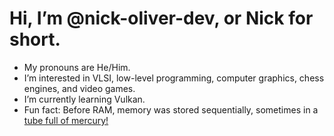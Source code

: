 # Hi, I’m @nick-oliver-dev, or Nick for short.
- My pronouns are He/Him.
- I’m interested in VLSI, low-level programming, computer graphics, chess engines, and video games.
- I’m currently learning Vulkan.
- Fun fact: Before RAM, memory was stored sequentially, sometimes in a [tube full of mercury!](https://en.wikipedia.org/wiki/Delay-line_memory#Mercury_delay_lines)

<!---
nick-oliver-dev/nick-oliver-dev is a ✨ special ✨ repository because its `README.md` (this file) appears on your GitHub profile.
You can click the Preview link to take a look at your changes.
--->
